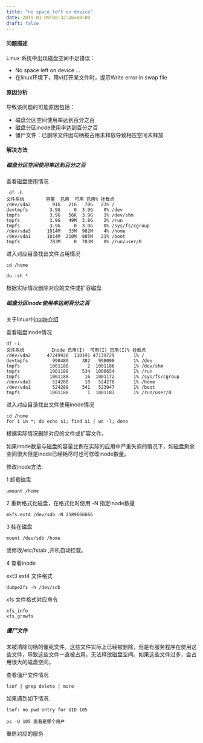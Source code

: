 ```yaml
---
title: "no space left on device"
date: 2019-01-09T08:32:26+08:00
draft: false
---
```


#### 问题描述

 Linux 系统中出现磁盘空间不足错误： 

- No space left on device …
- 在linux环境下，用vi打开某文件时，提示Write error in swap file

#### 原因分析

导致该问题的可能原因包括：

- 磁盘分区空间使用率达到百分之百 
- 磁盘分区inode使用率达到百分之百 
- 僵尸文件：已删除文件因句柄被占用未释放导致相应空间未释放 

#### 解决方法

##### 磁盘分区空间使用率达到百分之百 

查看磁盘使用情况
```
 df -h
文件系统        容量  已用  可用 已用% 挂载点
/dev/vda2        91G   21G   70G   23% /
devtmpfs        3.9G     0  3.9G    0% /dev
tmpfs           3.9G   56K  3.9G    1% /dev/shm
tmpfs           3.9G   49M  3.8G    2% /run
tmpfs           3.9G     0  3.9G    0% /sys/fs/cgroup
/dev/vda3      1014M   33M  982M    4% /home
/dev/vda1      1014M  210M  805M   21% /boot
tmpfs           783M     0  783M    0% /run/user/0
```

进入对应目录找出文件占用情况
```
cd /home

du -sh * 
```
根据实际情况删除对应的文件或扩容磁盘

##### 磁盘分区inode使用率达到百分之百 

关于linux中[inode介绍](http://www.ruanyifeng.com/blog/2011/12/inode.html)

查看磁盘inode情况
```
df -i
文件系统          Inode 已用(I)  可用(I) 已用(I)% 挂载点
/dev/vda2      47249920  110191 47139729       1% /
devtmpfs         998480     382   998098       1% /dev
tmpfs           1001188       2  1001186       1% /dev/shm
tmpfs           1001188     534  1000654       1% /run
tmpfs           1001188      16  1001172       1% /sys/fs/cgroup
/dev/vda3        524288      10   524278       1% /home
/dev/vda1        524288     341   523947       1% /boot
tmpfs           1001188       1  1001187       1% /run/user/0
```

进入对应目录找出文件使用inode情况
```
cd /home 
for i in *; do echo $i; find $i | wc -l; done
```

根据实际情况删除对应的文件或扩容文件。

如果inode数量与磁盘的容量比例在实际的应用中严重失调的情况下，如磁盘剩余空间很大但是inode已经耗尽时也可修改inode数量。

修改inode方法:

1 卸载磁盘
```
umount /home 
```
2 重新格式化磁盘，在格式化时使用 -N 指定inode数量 

```
mkfs.ext4 /dev/sdb -N 2589666666
```

3 挂在磁盘 

```
mount /dev/sdb /home
```
或修改/etc/fstab ,开机自动挂载。

4 查看inode 

ext3 ext4 文件格式

```
dumpe2fs -h /dev/sdb
```

xfs 文件格式对应命令

```
xfs_info 
xfs_growfs
```

##### 僵尸文件  

未被清除句柄的僵死文件。这些文件实际上已经被删除，但是有服务程序在使用这些文件，导致这些文件一直被占用，无法释放磁盘空间。如果这些文件过多，会占用很大的磁盘空间。 

查看僵尸文件情况 
```
lsof | grep delete | more
```

如果遇到如下情况
```
lsof: no pwd entry for UID 105

ps -U 105 查看是哪个用户

```

重启对应的服务 



